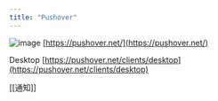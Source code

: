 ```yaml
---
title: "Pushover"
---
```


![image](https://gyazo.com/c0e8ab2dc436b33498238371e1425dd3/thumb/1000)
[https://pushover.net/](https://pushover.net/)

Desktop
[https://pushover.net/clients/desktop](https://pushover.net/clients/desktop)

[[通知]]
